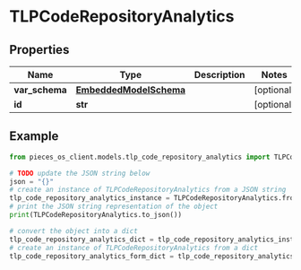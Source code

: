 # TLPCodeRepositoryAnalytics


## Properties

Name | Type | Description | Notes
------------ | ------------- | ------------- | -------------
**var_schema** | [**EmbeddedModelSchema**](EmbeddedModelSchema) |  | [optional] 
**id** | **str** |  | [optional] 

## Example

```python
from pieces_os_client.models.tlp_code_repository_analytics import TLPCodeRepositoryAnalytics

# TODO update the JSON string below
json = "{}"
# create an instance of TLPCodeRepositoryAnalytics from a JSON string
tlp_code_repository_analytics_instance = TLPCodeRepositoryAnalytics.from_json(json)
# print the JSON string representation of the object
print(TLPCodeRepositoryAnalytics.to_json())

# convert the object into a dict
tlp_code_repository_analytics_dict = tlp_code_repository_analytics_instance.to_dict()
# create an instance of TLPCodeRepositoryAnalytics from a dict
tlp_code_repository_analytics_form_dict = tlp_code_repository_analytics.from_dict(tlp_code_repository_analytics_dict)
```



